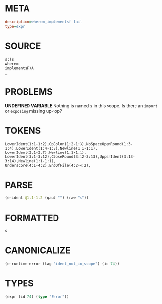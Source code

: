 # META
~~~ini
description=wherem_implementsf fail
type=expr
~~~
# SOURCE
~~~roc
s:(s
wherem
implementsF)A
_
~~~
# PROBLEMS
**UNDEFINED VARIABLE**
Nothing is named `s` in this scope.
Is there an `import` or `exposing` missing up-top?

# TOKENS
~~~zig
LowerIdent(1:1-1:2),OpColon(1:2-1:3),NoSpaceOpenRound(1:3-1:4),LowerIdent(1:4-1:5),Newline(1:1-1:1),
LowerIdent(2:1-2:7),Newline(1:1-1:1),
LowerIdent(3:1-3:12),CloseRound(3:12-3:13),UpperIdent(3:13-3:14),Newline(1:1-1:1),
Underscore(4:1-4:2),EndOfFile(4:2-4:2),
~~~
# PARSE
~~~clojure
(e-ident @1.1-1.2 (qaul "") (raw "s"))
~~~
# FORMATTED
~~~roc
s
~~~
# CANONICALIZE
~~~clojure
(e-runtime-error (tag "ident_not_in_scope") (id 74))
~~~
# TYPES
~~~clojure
(expr (id 74) (type "Error"))
~~~

